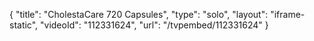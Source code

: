 {
    "title": "CholestaCare  720 Capsules",
    "type": "solo",
    "layout": "iframe-static",
    "videoId": "112331624",
    "url": "\/tvpembed\/112331624"
}